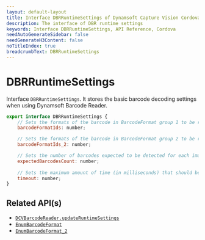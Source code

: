 ```yaml
---
layout: default-layout
title: Interface DBRRuntimeSettings of Dynamsoft Capture Vision Cordova Edition
description: The interface of DBR runtime settings
keywords: Interface DBRRuntimeSettings, API Reference, Cordova
needAutoGenerateSidebar: false
needGenerateH3Content: false
noTitleIndex: true
breadcrumbText: DBRRuntimeSettings
---
```


# DBRRuntimeSettings

Interface `DBRRuntimeSettings`. It stores the basic barcode decoding settings when using Dynamsoft Barcode Reader.

```js
export interface DBRRuntimeSettings {
    // Sets the formats of the barcode in BarcodeFormat group 1 to be read. Barcode formats in BarcodeFormat group 1 can be combined.
    barcodeFormatIds: number;

    // Sets the formats of the barcode in BarcodeFormat group 2 to be read. Barcode formats in BarcodeFormat group 2 can be combined.
    barcodeFormatIds_2: number;

    // Sets the number of barcodes expected to be detected for each image.
    expectedBarcodesCount: number;
    
    // Sets the maximum amount of time (in milliseconds) that should be spent searching for a barcode per page.
    timeout: number;
}
```

## Related API(s)

- [`DCVBarcodeReader.updateRuntimeSettings`](barcode-reader.md#updateruntimesettings)
- [`EnumBarcodeFormat`](enum-barcode-format.md)
- [`EnumBarcodeFormat_2`](enum-barcode-format2.md)
